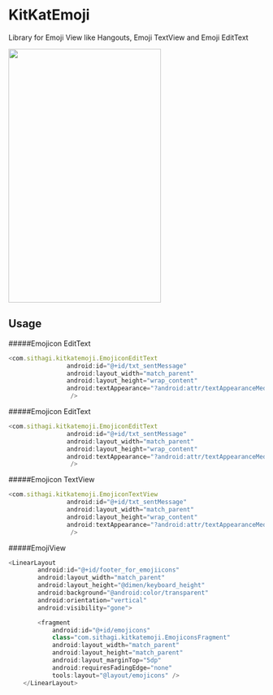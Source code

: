 KitKatEmoji
===========

Library for Emoji View like Hangouts, Emoji TextView and Emoji EditText

<img src="https://github.com/chathudan/KitKatEmoji/raw/dev/screens/Android_KitKat_Emojicons.gif" width="300" height="500">

## Usage

#####Emojicon EditText



```javascript
<com.sithagi.kitkatemoji.EmojiconEditText
                android:id="@+id/txt_sentMessage"
                android:layout_width="match_parent"
                android:layout_height="wrap_content"
                android:textAppearance="?android:attr/textAppearanceMedium"
                 />
```

#####Emojicon EditText



```javascript
<com.sithagi.kitkatemoji.EmojiconEditText
                android:id="@+id/txt_sentMessage"
                android:layout_width="match_parent"
                android:layout_height="wrap_content"
                android:textAppearance="?android:attr/textAppearanceMedium"
                 />
```


#####Emojicon TextView



```javascript
<com.sithagi.kitkatemoji.EmojiconTextView
                android:id="@+id/txt_sentMessage"
                android:layout_width="match_parent"
                android:layout_height="wrap_content"
                android:textAppearance="?android:attr/textAppearanceMedium"
                 />
```


#####EmojiView


```javascript
<LinearLayout
        android:id="@+id/footer_for_emojiicons"
        android:layout_width="match_parent"
        android:layout_height="@dimen/keyboard_height"
        android:background="@android:color/transparent"
        android:orientation="vertical"
        android:visibility="gone">

        <fragment
            android:id="@+id/emojicons"
            class="com.sithagi.kitkatemoji.EmojiconsFragment"
            android:layout_width="match_parent"
            android:layout_height="match_parent"
            android:layout_marginTop="5dp"
            android:requiresFadingEdge="none"
            tools:layout="@layout/emojicons" />
    </LinearLayout>
```
